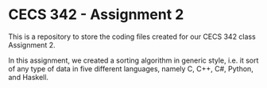 # CECS 342 - Assignment 2
This is a repository to store the coding files created for our CECS 342 class Assignment 2.

In this assignment, we created a sorting algorithm in generic style, i.e. it sort of any type of data in five different languages, namely C, C++, C#, Python, and Haskell.
